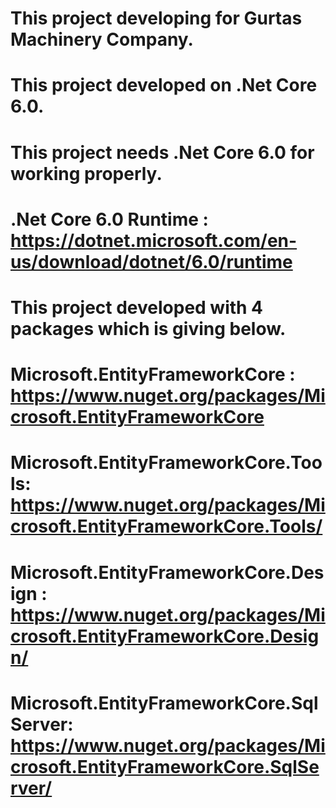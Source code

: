 # This project developing for Gurtas Machinery Company.
# This project developed on .Net Core 6.0.
# This project needs .Net Core 6.0 for working properly.
# .Net Core 6.0 Runtime : https://dotnet.microsoft.com/en-us/download/dotnet/6.0/runtime

# This project developed with 4 packages which is giving below.
# Microsoft.EntityFrameworkCore : https://www.nuget.org/packages/Microsoft.EntityFrameworkCore
# Microsoft.EntityFrameworkCore.Tools: https://www.nuget.org/packages/Microsoft.EntityFrameworkCore.Tools/
# Microsoft.EntityFrameworkCore.Design : https://www.nuget.org/packages/Microsoft.EntityFrameworkCore.Design/
# Microsoft.EntityFrameworkCore.SqlServer: https://www.nuget.org/packages/Microsoft.EntityFrameworkCore.SqlServer/

